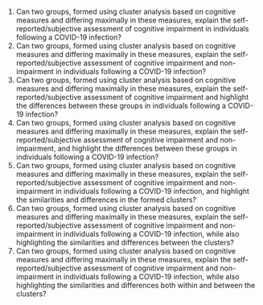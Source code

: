 1. Can two groups, formed using cluster analysis based on cognitive measures and differing maximally in these measures, explain the self-reported/subjective assessment of cognitive impairment in individuals following a COVID-19 infection?
2. Can two groups, formed using cluster analysis based on cognitive measures and differing maximally in these measures, explain the self-reported/subjective assessment of cognitive impairment and non-impairment in individuals following a COVID-19 infection?
3. Can two groups, formed using cluster analysis based on cognitive measures and differing maximally in these measures, explain the self-reported/subjective assessment of cognitive impairment and highlight the differences between these groups in individuals following a COVID-19 infection?
4. Can two groups, formed using cluster analysis based on cognitive measures and differing maximally in these measures, explain the self-reported/subjective assessment of cognitive impairment and non-impairment, and highlight the differences between these groups in individuals following a COVID-19 infection?
5. Can two groups, formed using cluster analysis based on cognitive measures and differing maximally in these measures, explain the self-reported/subjective assessment of cognitive impairment and non-impairment in individuals following a COVID-19 infection, and highlight the similarities and differences in the formed clusters?
6. Can two groups, formed using cluster analysis based on cognitive measures and differing maximally in these measures, explain the self-reported/subjective assessment of cognitive impairment and non-impairment in individuals following a COVID-19 infection, while also highlighting the similarities and differences between the clusters?
7. Can two groups, formed using cluster analysis based on cognitive measures and differing maximally in these measures, explain the self-reported/subjective assessment of cognitive impairment and non-impairment in individuals following a COVID-19 infection, while also highlighting the similarities and differences both within and between the clusters?
